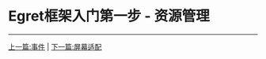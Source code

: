 Egret框架入门第一步 - 资源管理
===============

- - -

[上一篇:事件](https://github.com/NeoGuo/html5-documents/blob/master/egret/08-event.md)
| [下一篇:屏幕适配](https://github.com/NeoGuo/html5-documents/blob/master/egret/10-screen.md)
